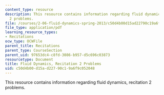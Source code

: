 ```yaml
---
content_type: resource
description: This resource contains information regarding fluid dynamics, recitation
  2 problems.
file: /courses/2-06-fluid-dynamics-spring-2013/c50d4b00d15ad22790c19a6f9c052048_MIT2_06S14_rec2prob.pdf
file_type: application/pdf
learning_resource_types:
- Recitations
ocw_type: OCWFile
parent_title: Recitations
parent_type: CourseSection
parent_uid: 97653dc4-c8fd-3086-b957-d5c696c03873
resourcetype: Document
title: Fluid Dynamics, Recitation 2 Problems
uid: c50d4b00-d15a-d227-90c1-9a6f9c052048
---
```

This resource contains information regarding fluid dynamics, recitation 2 problems.

